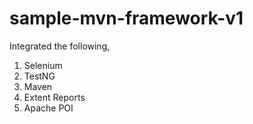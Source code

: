 # sample-mvn-framework-v1

Integrated the following,
1. Selenium
2. TestNG
3. Maven
4. Extent Reports
5. Apache POI
